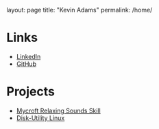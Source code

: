layout: page
title: "Kevin Adams"
permalink: /home/

# Links
- [LinkedIn](https://www.linkedin.com/in/kevinjacobadams/)
- [GitHub](https://github.com/kadams1463)

# Projects
- [Mycroft Relaxing Sounds Skill](https://github.com/kadams1463/mycroft-relaxingsounds)
- [Disk-Utility Linux](https://sourceforge.net/projects/diskimg-util)
